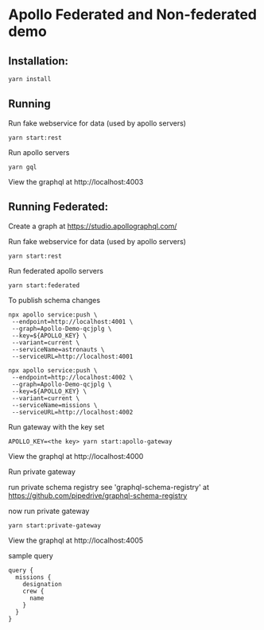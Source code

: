 # Apollo Federated and Non-federated demo

## Installation:

```sh
yarn install
```

## Running

Run fake webservice for data (used by apollo servers)

`yarn start:rest`

Run apollo servers

`yarn gql`

View the graphql at http://localhost:4003

## Running Federated:

Create a graph at https://studio.apollographql.com/

Run fake webservice for data (used by apollo servers)

`yarn start:rest`

Run federated apollo servers

`yarn start:federated`

To publish schema changes

```
npx apollo service:push \
 --endpoint=http://localhost:4001 \
 --graph=Apollo-Demo-qcjplg \
 --key=${APOLLO_KEY} \
 --variant=current \
 --serviceName=astronauts \
 --serviceURL=http://localhost:4001
```

```
npx apollo service:push \
 --endpoint=http://localhost:4002 \
 --graph=Apollo-Demo-qcjplg \
 --key=${APOLLO_KEY} \
 --variant=current \
 --serviceName=missions \
 --serviceURL=http://localhost:4002
```

Run gateway with the key set

`APOLLO_KEY=<the key> yarn start:apollo-gateway`

View the graphql at http://localhost:4000

Run private gateway

run private schema registry see 'graphql-schema-registry' at https://github.com/pipedrive/graphql-schema-registry

now run private gateway

`yarn start:private-gateway`

View the graphql at http://localhost:4005

sample query

```
query {
  missions {
    designation
    crew {
      name
    }
  }
}
```
